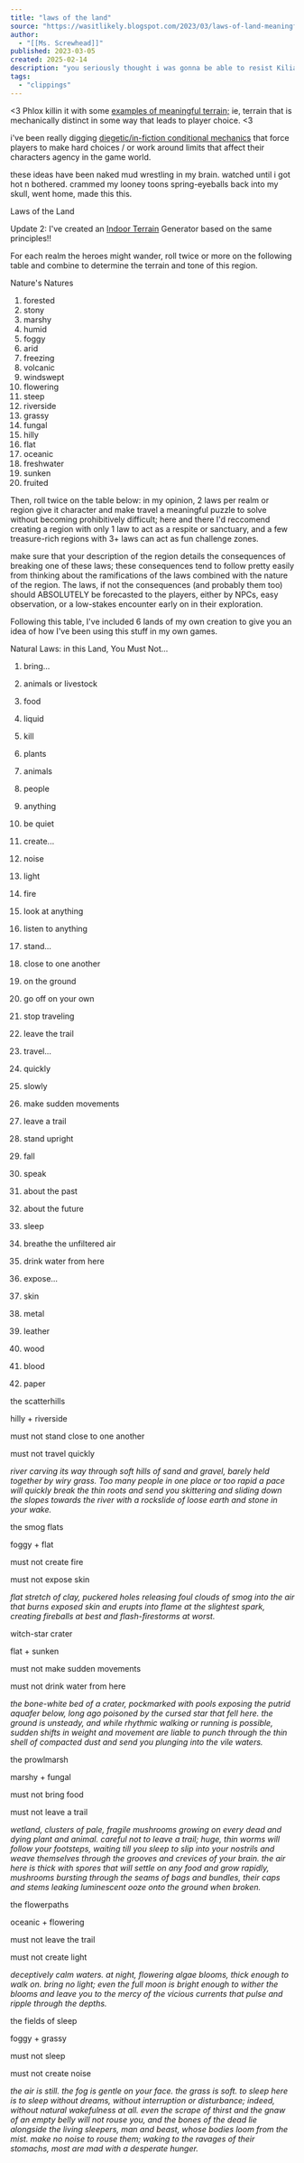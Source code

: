 ```yaml
---
title: "laws of the land"
source: "https://wasitlikely.blogspot.com/2023/03/laws-of-land-meaningful-terrain-via-in.html?m=1"
author:
  - "[[Ms. Screwhead]]"
published: 2023-03-05
created: 2025-02-14
description: "you seriously thought i was gonna be able to resist Kilian-Eng-posting? <3 Phlox killin it with some  examples of meaningful terrain;  ie, t..."
tags:
  - "clippings"
---
```

<3 Phlox killin it with some [examples of meaningful terrain;](https://whosemeasure.blogspot.com/2023/02/another-method-for-meaningful-terrain.html) ie, terrain that is mechanically distinct in some way that leads to player choice. <3

i've been really digging [diegetic/in-fiction conditional mechanics](https://wasitlikely.blogspot.com/2023/02/interesting-modifiers-for-skills.html) that force players to make hard choices / or work around limits that affect their characters agency in the game world. 

these ideas have been naked mud wrestling in my brain. watched until i got hot n bothered. crammed my looney toons spring-eyeballs back into my skull, went home, made this this. 

Laws of the Land

Update 2: I've created an [Indoor Terrain](https://perchance.org/indoor-terrain) Generator based on the same principles!!

For each realm the heroes might wander, roll twice or more on the following table and combine to determine the terrain and tone of this region. 

Nature's Natures

1. forested
2. stony
3. marshy
4. humid
5. foggy
6. arid
7. freezing
8. volcanic
9. windswept
10. flowering
11. steep
12. riverside
13. grassy
14. fungal
15. hilly
16. flat
17. oceanic
18. freshwater
19. sunken
20. fruited

Then, roll twice on the table below: in my opinion, 2 laws per realm or region give it character and make travel a meaningful puzzle to solve without becoming prohibitively difficult; here and there I'd reccomend creating a region with only 1 law to act as a respite or sanctuary, and a few treasure-rich regions with 3+ laws can act as fun challenge zones. 

make sure that your description of the region details the consequences of breaking one of these laws; these consequences tend to follow pretty easily from thinking about the ramifications of the laws combined with the nature of the region. The laws, if not the consequences (and probably them too) should ABSOLUTELY be forecasted to the players, either by NPCs, easy observation, or a low-stakes encounter early on in their exploration. 

Following this table, I've included 6 lands of my own creation to give you an idea of how I've been using this stuff in my own games. 

Natural Laws: in this Land, You Must Not...

1. bring...

1. animals or livestock
2. food
3. liquid

3. kill

1. plants
2. animals
3. people
4. anything

5. be quiet
6. create...

1. noise
2. light
3. fire

8. look at anything
9. listen to anything
10. stand...

1. close to one another
2. on the ground

12. go off on your own
13. stop traveling
14. leave the trail
15. travel...

1. quickly
2. slowly

17. make sudden movements
18. leave a trail
19. stand upright
20. fall
21. speak

1. about the past
2. about the future

23. sleep
24. breathe the unfiltered air
25. drink water from here
26. expose...

1. skin
2. metal
3. leather
4. wood
5. blood
6. paper

the scatterhills 

hilly + riverside

must not stand close to one another

must not travel quickly

*river carving its way through soft hills of sand and gravel, barely held together by wiry grass. Too many people in one place or too rapid a pace will quickly break the thin roots and send you skittering and sliding down the slopes towards the river with a rockslide of loose earth and stone in your wake.*

the smog flats

foggy + flat

must not create fire

must not expose skin

*flat stretch of clay, puckered holes releasing foul clouds of smog into the air that burns exposed skin and erupts into flame at the slightest spark, creating fireballs at best and flash-firestorms at worst.*

witch-star crater

flat + sunken

must not make sudden movements

must not drink water from here

*the bone-white bed of a crater, pockmarked with pools exposing the putrid aquafer below, long ago poisoned by the cursed star that fell here. the ground is unsteady, and while rhythmic walking or running is possible, sudden shifts in weight and movement are liable to punch through the thin shell of compacted dust and send you plunging into the vile waters.* 

the prowlmarsh

marshy + fungal

must not bring food

must not leave a trail

*wetland, clusters of pale, fragile mushrooms growing on every dead and dying plant and animal. careful not to leave a trail; huge, thin worms will follow your footsteps, waiting till you sleep to slip into your nostrils and weave themselves through the grooves and crevices of your brain.* *the air here is thick with spores that will settle on any food and grow rapidly, mushrooms bursting through the seams of bags and bundles, their caps and stems leaking luminescent ooze onto the ground when broken.* 

the flowerpaths

oceanic + flowering

must not leave the trail

must not create light

*deceptively calm waters. at night, flowering algae blooms, thick enough to walk on. bring no light; even the full moon is bright enough to wither the blooms and leave you to the mercy of the* *vicious currents that pulse and ripple through the depths.* 

the fields of sleep

foggy + grassy

must not sleep

must not create noise

*the air is still. the fog is gentle on your face. the grass is soft. to sleep here is to sleep without dreams, without interruption or disturbance; indeed, without natural wakefulness at all. even the scrape of thirst and the gnaw of an empty belly will not rouse you, and the bones of the dead lie alongside the living sleepers, man and beast, whose bodies loom from the mist. make no noise to rouse them; waking to the ravages of their stomachs, most are mad with a desperate hunger.*
